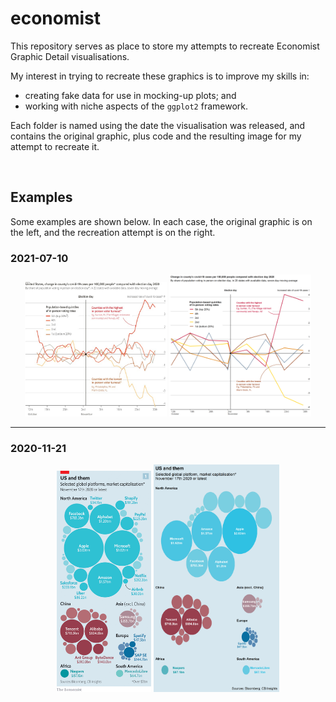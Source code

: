 
<!-- README.md is generated from README.Rmd. Please edit that file -->

# economist

This repository serves as place to store my attempts to recreate
Economist Graphic Detail visualisations.

My interest in trying to recreate these graphics is to improve my skills
in:

-   creating fake data for use in mocking-up plots; and
-   working with niche aspects of the `ggplot2` framework.

Each folder is named using the date the visualisation was released, and
contains the original graphic, plus code and the resulting image for my
attempt to recreate it.

<br>

## Examples

Some examples are shown below. In each case, the original graphic is on
the left, and the recreation attempt is on the right.

### 2021-07-10

<div style="text-align:center">

<img src="2021_07_10/2021_07_10_Elections_Pandemic_Real.jpg" align = "centre" width="45%"></img>
<img src="2021_07_10/2021_07_10_Elections_Pandemic_Attempt.png" align = "centre" width="45%"></img>

</div>

<hr>

### 2020-11-21

<div style="text-align:center">

<img src="2020_11_21/2020_11_21_Us_Them_Real.png" width="30%"></img>
<img src="2020_11_21/2020_11_21_Us_Them_Attempt.png" width="40%"></img>

</div>
